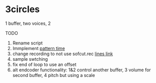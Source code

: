 # 3circles

1 buffer, two voices, 2

TODO
1. Rename script 
2. Immplement [pattern time](https://monome.org/docs/norns/reference/lib/pattern_time)
3. change recording to not use sofcut.rec [lines link](https://llllllll.co/t/oooooo/35828/242?u=mofongo)
4. sample swtching 
5. fix end of loop to use an offset
6. alt endcoder functionality: 1&2 control another buffer, 3 volume for second buffer, 4 pitch but using a scale
